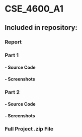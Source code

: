 # CSE_4600_A1

## Included in repository:

### Report

### Part 1
#### - Source Code
#### - Screenshots

### Part 2
#### - Source Code
#### - Screenshots

### Full Project .zip File